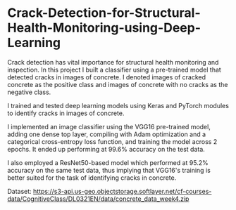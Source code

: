 # Crack-Detection-for-Structural-Health-Monitoring-using-Deep-Learning

Crack detection has vital importance for structural health monitoring and inspection. In this project I built a classifier using a pre-trained model that detected cracks in images of concrete. I denoted images of cracked concrete as the positive class and images of concrete with no cracks as the negative class.

I trained and tested deep learning models using Keras and PyTorch modules to identify cracks in images of concrete.

I implemented an image classifier using the VGG16 pre-trained model, adding one dense top layer, compiling with Adam optimization and a categorical cross-entropy loss function, and training the model across 2 epochs. It ended up performing at 99.6% accuracy on the test data.

I also employed a ResNet50-based model which performed at 95.2% accuracy on the same test data, thus implying that VGG16's training is better suited for the task of identifying cracks in concrete.

Dataset: https://s3-api.us-geo.objectstorage.softlayer.net/cf-courses-data/CognitiveClass/DL0321EN/data/concrete_data_week4.zip
